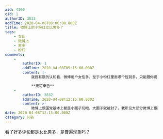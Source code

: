 ```yaml
---
aid: 4160
cid: 1
authorID: 3833
addTime: 2020-04-08T09:00:00.000Z
title: 微博上的小粉红女比男多？
tags:
    - 女比
    - 微博上
    - 男多
    - 粉红
comments:
    -
        authorID: 1
        addTime: 2020-04-08T09:15:00.000Z
        content: |-
            就我有限的认知看，微博用户女性多，至于小粉红里面哪个性别多，只能跟你说

            **无可奉告**
    -
        authorID: 3832
        addTime: 2020-04-08T12:15:00.000Z
        content: >-
            微博上恨国党基本上都是小圈子玩吧，大圈子就被封了。我所见大部分微博上恨国党的，都是出不去的那群人。我见到过一个怼小粉红，然后转头发现小粉红在她想去芝加哥艺术学院读，手上提着她最想要的包，然后只能一个人柠檬。
date: 2020-04-08T12:15:00.000Z
category: 问答
---
```


看了好多评论都是女比男多，是普遍现象吗？
